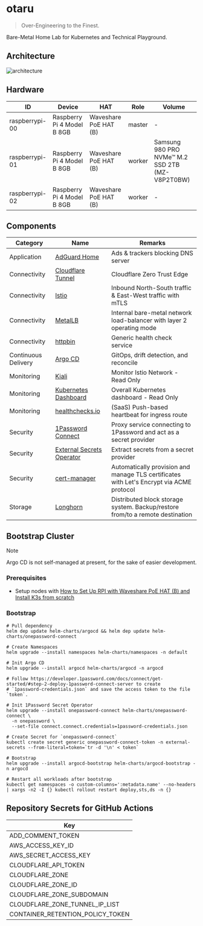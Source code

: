 # otaru

> Over-Engineering to the Finest.

Bare-Metal Home Lab for Kubernetes and Technical Playground.

## Architecture

![architecture](https://i.imgur.com/zZpZAF9.png)

## Hardware

| ID             | Device                     | HAT                   | Role   | Volume                                          |
|----------------|----------------------------|-----------------------|--------|-------------------------------------------------|
| raspberrypi-00 | Raspberry Pi 4 Model B 8GB | Waveshare PoE HAT (B) | master | -                                               |
| raspberrypi-01 | Raspberry Pi 4 Model B 8GB | Waveshare PoE HAT (B) | worker | Samsung 980 PRO NVMe™ M.2 SSD 2TB (MZ-V8P2T0BW) |
| raspberrypi-02 | Raspberry Pi 4 Model B 8GB | Waveshare PoE HAT (B) | worker | -                                               |

## Components

| Category            | Name                                                                                                | Remarks                                                                                  |
|---------------------|-----------------------------------------------------------------------------------------------------|------------------------------------------------------------------------------------------|
| Application         | [AdGuard Home](https://github.com/AdguardTeam/AdGuardHome)                                          | Ads & trackers blocking DNS server                                                       |
| Connectivity        | [Cloudflare Tunnel](https://developers.cloudflare.com/cloudflare-one/connections/connect-networks/) | Cloudflare Zero Trust Edge                                                               |
| Connectivity        | [Istio](https://github.com/istio/istio)                                                             | Inbound North-South traffic & East-West traffic with mTLS                                |
| Connectivity        | [MetalLB](https://github.com/metallb/metallb)                                                       | Internal bare-metal network load-balancer with layer 2 operating mode                    |
| Connectivity        | [httpbin](https://github.com/Kong/httpbin)                                                          | Generic health check service                                                             |
| Continuous Delivery | [Argo CD](https://github.com/argoproj/argo-cd)                                                      | GitOps, drift detection, and reconcile                                                   |
| Monitoring          | [Kiali](https://github.com/kiali/kiali)                                                             | Monitor Istio Network - Read Only                                                        |
| Monitoring          | [Kubernetes Dashboard](https://github.com/kubernetes/dashboard)                                     | Overall Kubernetes dashboard - Read Only                                                 |
| Monitoring          | [healthchecks.io](https://healthchecks.io/)                                                         | (SaaS) Push-based heartbeat for ingress route                                            |
| Security            | [1Password Connect](https://github.com/1Password/connect)                                           | Proxy service connecting to 1Password and act as a secret provider                       |
| Security            | [External Secrets Operator](https://github.com/external-secrets/external-secrets)                   | Extract secrets from a secret provider                                                   |
| Security            | [cert-manager](https://github.com/cert-manager/cert-manager)                                        | Automatically provision and manage TLS certificates with Let's Encrypt via ACME protocol |
| Storage             | [Longhorn](https://github.com/longhorn/longhorn)                                                    | Distributed block storage system. Backup/restore from/to a remote destination            |

## Bootstrap Cluster

> [!NOTE]
> Argo CD is not self-managed at present, for the sake of easier development.

### Prerequisites

- Setup nodes with [How to Set Up RPI with Waveshare PoE HAT (B) and Install K3s from scratch](doc/how_to_set_up_rpi_with_waveshare_poe_hat_b_and_install_k3s_from_scratch.md)

### Bootstrap

```shell
# Pull dependency
helm dep update helm-charts/argocd && helm dep update helm-charts/onepassword-connect

# Create Namespaces
helm upgrade --install namespaces helm-charts/namespaces -n default

# Init Argo CD
helm upgrade --install argocd helm-charts/argocd -n argocd

# Follow https://developer.1password.com/docs/connect/get-started/#step-2-deploy-1password-connect-server to create
# `1password-credentials.json` and save the access token to the file `token`.

# Init 1Password Secret Operator
helm upgrade --install onepassword-connect helm-charts/onepassword-connect \
  -n onepassword \
  --set-file connect.connect.credentials=1password-credentials.json

# Create Secret for `onepassword-connect`
kubectl create secret generic onepassword-connect-token -n external-secrets --from-literal=token=`tr -d '\n' < token`

# Bootstrap
helm upgrade --install argocd-bootstrap helm-charts/argocd-bootstrap -n argocd

# Restart all workloads after bootstrap
kubectl get namespaces -o custom-columns=':metadata.name' --no-headers | xargs -n2 -I {} kubectl rollout restart deploy,sts,ds -n {}
```

## Repository Secrets for GitHub Actions

| Key                              |
|----------------------------------|
| ADD_COMMENT_TOKEN                |
| AWS_ACCESS_KEY_ID                |
| AWS_SECRET_ACCESS_KEY            |
| CLOUDFLARE_API_TOKEN             |
| CLOUDFLARE_ZONE                  |
| CLOUDFLARE_ZONE_ID               |
| CLOUDFLARE_ZONE_SUBDOMAIN        |
| CLOUDFLARE_ZONE_TUNNEL_IP_LIST   |
| CONTAINER_RETENTION_POLICY_TOKEN |
